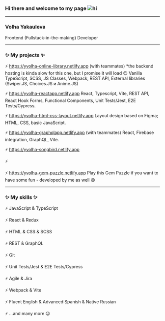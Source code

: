### Hi there and welcome to my page ![hi](https://github.com/yvolha/yvolha/assets/112762462/382dbc72-9649-4909-a097-e43992b7a02e) 
***
### Volha Yakauleva ###
Frontend (Fullstack-in-the-making) Developer

***
### ✨ My projects ✨ 
⚡ https://yvolha-online-library.netlify.app (with teammates) 
*the backend hosting is kinda slow for this one, but I promise it will load 😉
Vanilla TypeScript, SCSS, JS Classes, Webpack, REST API, External libraries (Swiper.JS, Choices.JS и Anime.JS)

⚡ https://yvolha-reactapp.netlify.app
React, Typescript, Vite, REST API, React Hook Forms, Functional Components, Unit Tests/Jest, E2E Tests/Cypress.

⚡ https://yvolha-html-css-layout.netlify.app
Layout design based on Figma; HTML, CSS, basic JavaScript.

⚡ https://yvolha-graphqlapp.netlify.app (with teammates)
React, Firebase integration, GraphQL, Vite.

⚡ https://yvolha-songbird.netlify.app

⚡ 

⚡ https://yvolha-gem-puzzle.netlify.app
Play this Gem Puzzle if you want to have some fun - developed by me as well 😄
*** 
### ✨ My skills ✨ 
⚡ JavaScript & TypeScript

⚡ React & Redux

⚡ HTML & CSS & SCSS

⚡ REST & GraphQL

⚡ Git

⚡ Unit Tests/Jest & E2E Tests/Cypress

⚡ Agile & Jira

⚡ Webpack & Vite

⚡ Fluent English & Advanced Spanish & Native Russian

⚡ ...and many more 😉

<!--
**yvolha/yvolha** is a ✨ _special_ ✨ repository because its `README.md` (this file) appears on your GitHub profile.

Here are some ideas to get you started:

- 🔭 I’m currently working on ...
- 🌱 I’m currently learning ...
- 👯 I’m looking to collaborate on ...
- 🤔 I’m looking for help with ...
- 💬 Ask me about ...
- 📫 How to reach me: ...
- 😄 Pronouns: ...
- ⚡ Fun fact: ...
-->
